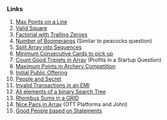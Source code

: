 ### Links
1. [Max Points on a Line](https://leetcode.com/problems/max-points-on-a-line/submissions/874239336/)
2. [Valid Square](https://leetcode.com/problems/valid-square/submissions/872680316/)
3. [Factorial with Trailing Zeroes](https://leetcode.com/problems/factorial-trailing-zeroes/submissions/872572862/)
4. [Number of Boomerangs](https://leetcode.com/problems/number-of-boomerangs/submissions/873452845/) (Similar to peacocks question)
5. [Split Array into Sequences](https://leetcode.com/problems/split-array-into-consecutive-subsequences/submissions/874822984/)
6. [Minimum Consecutive Cards to pick up](https://leetcode.com/problems/minimum-consecutive-cards-to-pick-up/submissions/875486164/)
7. [Count Good Triplets in Array]() (Profits in a Startup Question)
8. [Maximum Points in Archery Competition](https://leetcode.com/problems/maximum-points-in-an-archery-competition/submissions/876795676/)
9. [Initial Public Offering]()
10. [People and Secret](https://leetcode.com/problems/number-of-people-aware-of-a-secret/submissions/885697818/)
11. [Invalid Transactions in an EMI]()
12. [All elements of a binary Search Tree](https://leetcode.com/problems/all-elements-in-two-binary-search-trees/submissions/873112755/)
13. [Rhombus Sums in a GRID]()
14. [Nice Pairs in Array]() (OTT Platforms and John)
15. [Good People based on Statements]()

